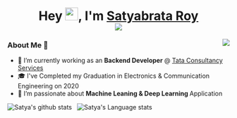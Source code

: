 <h1 align="center">
  Hey <img src="https://github.com/TheDudeThatCode/TheDudeThatCode/blob/master/Assets/Hi.gif" width="29px">, I'm <a href="https://www.linkedin.com/in/satyabrata-roy/">Satyabrata Roy</a>
  <br>
  <a href="https://www.kaggle.com/satyabrataroy">
    <img src="https://road-to-kaggle-grandmaster.vercel.app/api/simple/satyabrataroy">
  </a>
</h1>


<a href="https://www.kaggle.com/satyabrataroy">
    <img align="right" src="https://road-to-kaggle-grandmaster.vercel.app/api/badges/satyabrataroy/notebook">
</a>

### About Me 🚀
- 🔭 I’m currently working as an <b>Backend Developer</b> @ <a href="https://www.tcs.com/"> Tata Consultancy Services</a>
- 🎓 I've Completed my Graduation in Electronics & Communication Engineering on 2020
- 🌱 I’m passionate about <b> Machine Leaning & Deep Learning </b> Application



![Satya's github stats](https://github-readme-stats.vercel.app/api?username=SatyaRay003&show_icons=true&hide_border=true)&nbsp;&nbsp;
![Satya's Language stats](https://github-readme-stats-eight-theta.vercel.app/api/top-langs/?username=SatyaRay003&layout=compact&langs_count=8&hide_border=true)
<br />

